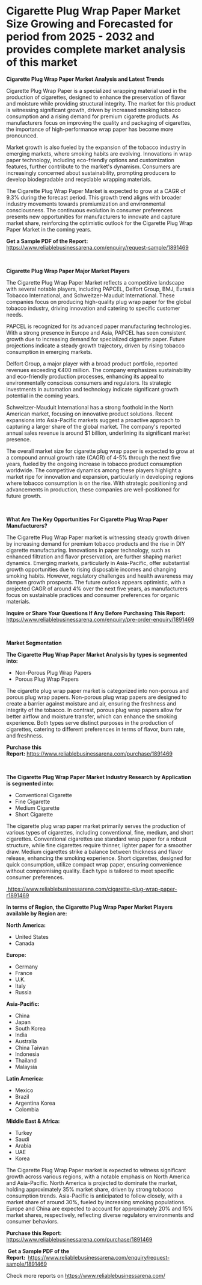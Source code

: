 <p><h1>Cigarette Plug Wrap Paper Market Size Growing and Forecasted for period from 2025 - 2032 and provides complete market analysis of this market</h1></p><p><strong>Cigarette Plug Wrap Paper Market Analysis and Latest Trends</strong></p>
<p><p>Cigarette Plug Wrap Paper is a specialized wrapping material used in the production of cigarettes, designed to enhance the preservation of flavor and moisture while providing structural integrity. The market for this product is witnessing significant growth, driven by increased smoking tobacco consumption and a rising demand for premium cigarette products. As manufacturers focus on improving the quality and packaging of cigarettes, the importance of high-performance wrap paper has become more pronounced.</p><p>Market growth is also fueled by the expansion of the tobacco industry in emerging markets, where smoking habits are evolving. Innovations in wrap paper technology, including eco-friendly options and customization features, further contribute to the market's dynamism. Consumers are increasingly concerned about sustainability, prompting producers to develop biodegradable and recyclable wrapping materials.</p><p>The Cigarette Plug Wrap Paper Market is expected to grow at a CAGR of 9.3% during the forecast period. This growth trend aligns with broader industry movements towards premiumization and environmental consciousness. The continuous evolution in consumer preferences presents new opportunities for manufacturers to innovate and capture market share, reinforcing the optimistic outlook for the Cigarette Plug Wrap Paper Market in the coming years.</p></p>
<p><strong>Get a Sample PDF of the Report:&nbsp;</strong> <a href="https://www.reliablebusinessarena.com/enquiry/request-sample/1891469?utm_campaign=3212&utm_medium=2&utm_source=Github&utm_content=ia&utm_term=28032025&utm_id=cigarette-plug-wrap-paper">https://www.reliablebusinessarena.com/enquiry/request-sample/1891469</a></p>
<p>&nbsp;</p>
<p><strong>Cigarette Plug Wrap Paper Major Market Players</strong></p>
<p><p>The Cigarette Plug Wrap Paper Market reflects a competitive landscape with several notable players, including PAPCEL, Delfort Group, BMJ, Eurasia Tobacco International, and Schweitzer-Mauduit International. These companies focus on producing high-quality plug wrap paper for the global tobacco industry, driving innovation and catering to specific customer needs.</p><p>PAPCEL is recognized for its advanced paper manufacturing technologies. With a strong presence in Europe and Asia, PAPCEL has seen consistent growth due to increasing demand for specialized cigarette paper. Future projections indicate a steady growth trajectory, driven by rising tobacco consumption in emerging markets.</p><p>Delfort Group, a major player with a broad product portfolio, reported revenues exceeding €400 million. The company emphasizes sustainability and eco-friendly production processes, enhancing its appeal to environmentally conscious consumers and regulators. Its strategic investments in automation and technology indicate significant growth potential in the coming years.</p><p>Schweitzer-Mauduit International has a strong foothold in the North American market, focusing on innovative product solutions. Recent expansions into Asia-Pacific markets suggest a proactive approach to capturing a larger share of the global market. The company's reported annual sales revenue is around $1 billion, underlining its significant market presence.</p><p>The overall market size for cigarette plug wrap paper is expected to grow at a compound annual growth rate (CAGR) of 4-5% through the next five years, fueled by the ongoing increase in tobacco product consumption worldwide. The competitive dynamics among these players highlight a market ripe for innovation and expansion, particularly in developing regions where tobacco consumption is on the rise. With strategic positioning and advancements in production, these companies are well-positioned for future growth.</p></p>
<p>&nbsp;</p>
<p><strong>What Are The Key Opportunities For Cigarette Plug Wrap Paper Manufacturers?</strong></p>
<p><p>The Cigarette Plug Wrap Paper market is witnessing steady growth driven by increasing demand for premium tobacco products and the rise in DIY cigarette manufacturing. Innovations in paper technology, such as enhanced filtration and flavor preservation, are further shaping market dynamics. Emerging markets, particularly in Asia-Pacific, offer substantial growth opportunities due to rising disposable incomes and changing smoking habits. However, regulatory challenges and health awareness may dampen growth prospects. The future outlook appears optimistic, with a projected CAGR of around 4% over the next five years, as manufacturers focus on sustainable practices and consumer preferences for organic materials.</p></p>
<p><strong>Inquire or Share Your Questions If Any Before Purchasing This Report:</strong> <a href="https://www.reliablebusinessarena.com/enquiry/pre-order-enquiry/1891469?utm_campaign=3212&utm_medium=2&utm_source=Github&utm_content=ia&utm_term=28032025&utm_id=cigarette-plug-wrap-paper">https://www.reliablebusinessarena.com/enquiry/pre-order-enquiry/1891469</a></p>
<p>&nbsp;</p>
<p><strong>Market Segmentation</strong></p>
<p><strong>The Cigarette Plug Wrap Paper Market Analysis by types is segmented into:</strong></p>
<p><ul><li>Non-Porous Plug Wrap Papers</li><li>Porous Plug Wrap Papers</li></ul></p>
<p><p>The cigarette plug wrap paper market is categorized into non-porous and porous plug wrap papers. Non-porous plug wrap papers are designed to create a barrier against moisture and air, ensuring the freshness and integrity of the tobacco. In contrast, porous plug wrap papers allow for better airflow and moisture transfer, which can enhance the smoking experience. Both types serve distinct purposes in the production of cigarettes, catering to different preferences in terms of flavor, burn rate, and freshness.</p></p>
<p><strong>Purchase this Report:&nbsp;</strong><a href="https://www.reliablebusinessarena.com/purchase/1891469?utm_campaign=3212&utm_medium=2&utm_source=Github&utm_content=ia&utm_term=28032025&utm_id=cigarette-plug-wrap-paper">https://www.reliablebusinessarena.com/purchase/1891469</a></p>
<p>&nbsp;</p>
<p><strong>The Cigarette Plug Wrap Paper Market Industry Research by Application is segmented into:</strong></p>
<p><ul><li>Conventional Cigarette</li><li>Fine Cigarette</li><li>Medium Cigarette</li><li>Short Cigarette</li></ul></p>
<p><p>The cigarette plug wrap paper market primarily serves the production of various types of cigarettes, including conventional, fine, medium, and short cigarettes. Conventional cigarettes use standard wrap paper for a robust structure, while fine cigarettes require thinner, lighter paper for a smoother draw. Medium cigarettes strike a balance between thickness and flavor release, enhancing the smoking experience. Short cigarettes, designed for quick consumption, utilize compact wrap paper, ensuring convenience without compromising quality. Each type is tailored to meet specific consumer preferences.</p></p>
<p><a href="https://www.reliablebusinessarena.com/cigarette-plug-wrap-paper-r1891469?utm_campaign=3212&utm_medium=2&utm_source=Github&utm_content=ia&utm_term=28032025&utm_id=cigarette-plug-wrap-paper">&nbsp;https://www.reliablebusinessarena.com/cigarette-plug-wrap-paper-r1891469</a></p>
<p><strong>In terms of Region, the Cigarette Plug Wrap Paper Market Players available by Region are:</strong></p>
<p>
    <p> <strong> North America: </strong>
        <ul>
            <li>United States</li>
            <li>Canada</li>
        </ul>
        </p> 
    <p> <strong> Europe: </strong>
        <ul>
            <li>Germany</li>
            <li>France</li>
            <li>U.K.</li>
            <li>Italy</li>
            <li>Russia</li>
        </ul>
        </p> 
    <p> <strong> Asia-Pacific: </strong>
        <ul>
            <li>China</li>
            <li>Japan</li>
            <li>South Korea</li>
            <li>India</li>
            <li>Australia</li>
            <li>China Taiwan</li>
            <li>Indonesia</li>
            <li>Thailand</li>
            <li>Malaysia</li>
        </ul>
        </p> 
    <p> <strong> Latin America: </strong>
        <ul>
            <li>Mexico</li>
            <li>Brazil</li>
            <li>Argentina Korea</li>
            <li>Colombia</li>
        </ul>
        </p> 
    <p> <strong> Middle East & Africa: </strong>
        <ul>
            <li>Turkey</li>
            <li>Saudi</li>
            <li>Arabia</li>
            <li>UAE</li>
            <li>Korea</li>
        </ul>
    </p>
    </p>
<p><p>The Cigarette Plug Wrap Paper market is expected to witness significant growth across various regions, with a notable emphasis on North America and Asia-Pacific. North America is projected to dominate the market, holding approximately 35% market share, driven by strong tobacco consumption trends. Asia-Pacific is anticipated to follow closely, with a market share of around 30%, fueled by increasing smoking populations. Europe and China are expected to account for approximately 20% and 15% market shares, respectively, reflecting diverse regulatory environments and consumer behaviors.</p></p>
<p><strong>Purchase this Report: </strong><a href="https://www.reliablebusinessarena.com/purchase/1891469?utm_campaign=3212&utm_medium=2&utm_source=Github&utm_content=ia&utm_term=28032025&utm_id=cigarette-plug-wrap-paper">https://www.reliablebusinessarena.com/purchase/1891469</a></p>
<p>&nbsp;<strong>Get a Sample PDF of the Report:&nbsp;&nbsp;</strong><a href="https://www.reliablebusinessarena.com/enquiry/request-sample/1891469?utm_campaign=3212&utm_medium=2&utm_source=Github&utm_content=ia&utm_term=28032025&utm_id=cigarette-plug-wrap-paper">https://www.reliablebusinessarena.com/enquiry/request-sample/1891469</a></p>
<p><strong></strong></p>
<p>Check more reports on <a href="https://www.reliablebusinessarena.com/?utm_campaign=3212&utm_medium=2&utm_source=Github&utm_content=ia&utm_term=28032025&utm_id=cigarette-plug-wrap-paper">https://www.reliablebusinessarena.com/</a></p>